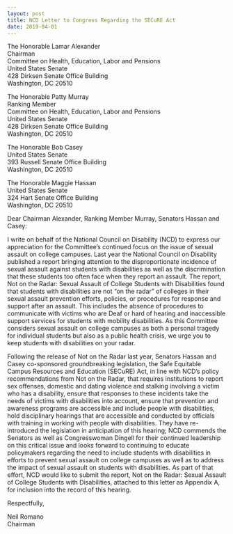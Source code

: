 ```yaml
---
layout: post
title: NCD Letter to Congress Regarding the SECuRE Act
date: 2019-04-01
---
```

The Honorable Lamar Alexander\
Chairman\
Committee on Health, Education, Labor and Pensions\
United States Senate\
428 Dirksen Senate Office Building\
Washington, DC 20510

The Honorable Patty Murray\
Ranking Member\
Committee on Health, Education, Labor and Pensions\
United States Senate\
428 Dirksen Senate Office Building\
Washington, DC 20510

The Honorable Bob Casey\
United States Senate\
393 Russell Senate Office Building\
Washington, DC 20510

The Honorable Maggie Hassan\
United States Senate\
324 Hart Senate Office Building\
Washington, DC 20510

Dear Chairman Alexander, Ranking Member Murray, Senators Hassan and Casey:

I write on behalf of the National Council on Disability (NCD) to express our appreciation for the Committee’s continued focus on the issue of sexual assault on college campuses. Last year the National Council on Disability published a report bringing attention to the disproportionate incidence of sexual assault against students with disabilities as well as the discrimination that these students too often face when they report an assault. The report, Not on the Radar: Sexual Assault of College Students with Disabilities found that students with disabilities are not “on the radar” of colleges in their sexual assault prevention efforts, policies, or procedures for response and support after an assault. This includes the absence of procedures to communicate with victims who are Deaf or hard of hearing and inaccessible support services for students with mobility disabilities. As this Committee considers sexual assault on college campuses as both a personal tragedy for individual students but also as a public health crisis, we urge you to keep students with disabilities on your radar.

Following the release of Not on the Radar last year, Senators Hassan and Casey co-sponsored groundbreaking legislation, the Safe Equitable Campus Resources and Education (SECuRE) Act, in line with NCD’s policy recommendations from Not on the Radar, that requires institutions to report sex offenses, domestic and dating violence and stalking involving a victim who has a disability, ensure that responses to these incidents take the needs of victims with disabilities into account, ensure that prevention and awareness programs are accessible and include people with disabilities, hold disciplinary hearings that are accessible and conducted by officials with training in working with people with disabilities. They have re-introduced the legislation in anticipation of this hearing; NCD commends the Senators as well as Congresswoman Dingell for their continued leadership on this critical issue and looks forward to continuing to educate policymakers regarding the need to include students with disabilities in efforts to prevent sexual assault on college campuses as well as to address the impact of sexual assault on students with disabilities. As part of that effort, NCD would like to submit the report, Not on the Radar: Sexual Assault of College Students with Disabilities, attached to this letter as Appendix A, for inclusion into the record of this hearing.

Respectfully,

Neil Romano\
Chairman
